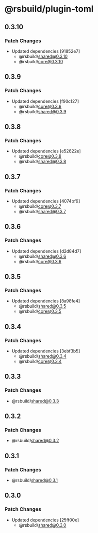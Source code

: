 # @rsbuild/plugin-toml

## 0.3.10

### Patch Changes

- Updated dependencies [91852e7]
  - @rsbuild/shared@0.3.10
  - @rsbuild/core@0.3.10

## 0.3.9

### Patch Changes

- Updated dependencies [f90c127]
  - @rsbuild/core@0.3.9
  - @rsbuild/shared@0.3.9

## 0.3.8

### Patch Changes

- Updated dependencies [e52622e]
  - @rsbuild/core@0.3.8
  - @rsbuild/shared@0.3.8

## 0.3.7

### Patch Changes

- Updated dependencies [4074bf9]
  - @rsbuild/core@0.3.7
  - @rsbuild/shared@0.3.7

## 0.3.6

### Patch Changes

- Updated dependencies [d2d84d7]
  - @rsbuild/shared@0.3.6
  - @rsbuild/core@0.3.6

## 0.3.5

### Patch Changes

- Updated dependencies [8a98fe4]
  - @rsbuild/shared@0.3.5
  - @rsbuild/core@0.3.5

## 0.3.4

### Patch Changes

- Updated dependencies [3ebf3b5]
  - @rsbuild/shared@0.3.4
  - @rsbuild/core@0.3.4

## 0.3.3

### Patch Changes

- @rsbuild/shared@0.3.3

## 0.3.2

### Patch Changes

- @rsbuild/shared@0.3.2

## 0.3.1

### Patch Changes

- @rsbuild/shared@0.3.1

## 0.3.0

### Patch Changes

- Updated dependencies [25ff00e]
  - @rsbuild/shared@0.3.0
